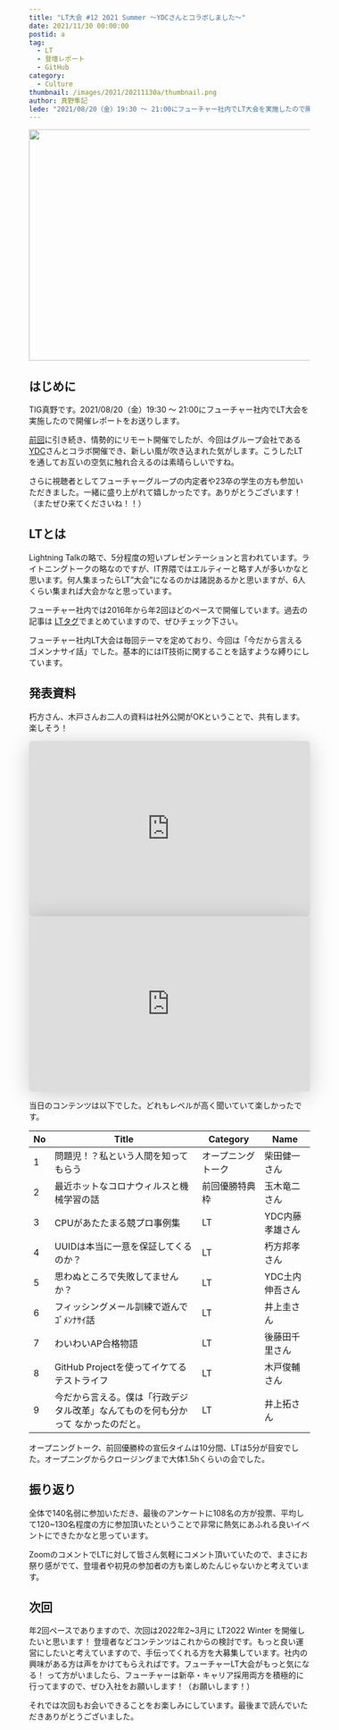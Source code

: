```yaml
---
title: "LT大会 #12 2021 Summer ～YDCさんとコラボしました～"
date: 2021/11/30 00:00:00
postid: a
tag:
  - LT
  - 登壇レポート
  - GitHub
category:
  - Culture
thumbnail: /images/2021/20211130a/thumbnail.png
author: 真野隼記
lede: "2021/08/20（金）19:30 ～ 21:00にフューチャー社内でLT大会を実施したので開催レポートをお送りします。今回はYDCさんとコラボ開催でき、新しい風が吹き込まれた気がします。こうしたLTを通してお互いの空気に触れ合えるのは素晴らしいですね。さらに視聴者としてフューチャーグループの内定者や23卒の学生の方も参加いただきました。"
---
```


<img src="/images/2021/20211130a/top.png" alt="" width="808" height="414">

## はじめに

TIG真野です。2021/08/20（金）19:30 ～ 21:00にフューチャー社内でLT大会を実施したので開催レポートをお送りします。

[前回](https://future-architect.github.io/articles/20210228/)に引き続き、情勢的にリモート開催でしたが、今回はグループ会社である[YDC](https://www.ydc.co.jp/)さんとコラボ開催でき、新しい風が吹き込まれた気がします。こうしたLTを通してお互いの空気に触れ合えるのは素晴らしいですね。

さらに視聴者としてフューチャーグループの内定者や23卒の学生の方も参加いただきました。一緒に盛り上がれて嬉しかったです。ありがとうございます！（またぜひ来てくださいね！！）

## LTとは

Lightning Talkの略で、5分程度の短いプレゼンテーションと言われています。ライトニングトークの略なのですが、IT界隈ではエルティーと略す人が多いかなと思います。何人集まったらLT”大会”になるのかは諸説あるかと思いますが、6人くらい集まれば大会かなと思っています。

フューチャー社内では2016年から年2回ほどのペースで開催しています。過去の記事は [LTタグ](https://future-architect.github.io/tags/LT/)でまとめていますので、ぜひチェック下さい。

フューチャー社内LT大会は毎回テーマを定めており、今回は「今だから言えるゴメンナサイ話」でした。基本的にはIT技術に関することを話すような縛りにしています。

## 発表資料

朽方さん、木戸さんお二人の資料は社外公開がOKということで、共有します。楽しそう！

<iframe class="speakerdeck-iframe" frameborder="0" src="https://speakerdeck.com/player/dc2393aaa6404c18950c28b2f3fd963d" title="Future LT#12 UUIDは本当に一意を保証してくれるのか？" allowfullscreen="true" mozallowfullscreen="true" webkitallowfullscreen="true" style="border: 0px; background: padding-box padding-box rgba(0, 0, 0, 0.1); margin: 0px; padding: 0px; border-radius: 6px; box-shadow: rgba(0, 0, 0, 0.2) 0px 5px 40px; width: 560px; max-width:100%; height: 314px;" data-ratio="1.78343949044586"></iframe>

<iframe class="speakerdeck-iframe" frameborder="0" src="https://speakerdeck.com/player/0b1408ccc1964167a55e73a703b29637" title="Future LT ~Test Managemanet by GitHub Project for Scrum development~" allowfullscreen="true" mozallowfullscreen="true" webkitallowfullscreen="true" style="border: 0px; background: padding-box padding-box rgba(0, 0, 0, 0.1); margin: 0px; padding: 0px; border-radius: 6px; box-shadow: rgba(0, 0, 0, 0.2) 0px 5px 40px; width: 560px; max-width:100%; height: 314px;" data-ratio="1.78343949044586"></iframe>

当日のコンテンツは以下でした。どれもレベルが高く聞いていて楽しかったです。

| No | Title                                                                              | Category             | Name            |
|----|------------------------------------------------------------------------------------|----------------------|-----------------|
| 1  | 問題児！？私という人間を知ってもらう                                               | オープニングトーク   | 柴田健一さん    |
| 2  | 最近ホットなコロナウィルスと機械学習の話                                           | 前回優勝特典枠 | 玉木竜二さん    |
| 3  | CPUがあたたまる競プロ事例集                                                        | LT                   | YDC内藤孝雄さん |
| 4  | UUIDは本当に一意を保証してくるのか？                                               | LT                   | 朽方邦孝さん    |
| 5  | 思わぬところで失敗してませんか？                                                   | LT                   | YDC土内伸吾さん |
| 6  | フィッシングメール訓練で遊んでｺﾞﾒﾝﾅｻｲ話                                            | LT                   | 井上圭さん      |
| 7  | わいわいAP合格物語                                                                 | LT                   | 後藤田千里さん  |
| 8  | GitHub Projectを使ってイケてるテストライフ                                         | LT                   | 木戸俊輔さん    |
| 9  | 今だから言える。僕は「行政デジタル改革」なんてものを何も分かって  なかったのだと。 | LT                   | 井上拓さん      |

オープニングトーク、前回優勝枠の宣伝タイムは10分間、LTは5分が目安でした。オープニングからクロージングまで大体1.5hくらいの会でした。

## 振り返り

全体で140名弱に参加いただき、最後のアンケートに108名の方が投票、平均して120~130名程度の方に参加頂いたということで非常に熱気にあふれる良いイベントにできたかなと思っています。

ZoomのコメントでLTに対して皆さん気軽にコメント頂いていたので、まさにお祭り感がでて、登壇者や初見の参加者の方も楽しめたんじゃないかと考えています。

## 次回

年2回ペースでありますので、次回は2022年2~3月に LT2022 Winter を開催したいと思います！ 登壇者などコンテンツはこれからの検討です。もっと良い運営にしたいと考えていますので、手伝ってくれる方を大募集しています。社内の興味がある方は声をかけてもらえればです。フューチャーLT大会がもっと気になる！ って方がいましたら、フューチャーは新卒・キャリア採用両方を積極的に行ってますので、ぜひ入社をお願いします！（お願いします！）

それでは次回もお会いできることをお楽しみにしています。最後まで読んでいただきありがとうございました。
